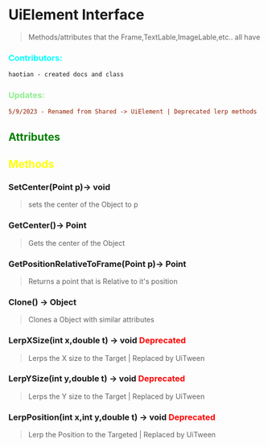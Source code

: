 # UiElement Interface
>Methods/attributes that the Frame,TextLable,ImageLable,etc.. all have
### <span style="color:cyan;">Contributors:</span>
<!--put your names here between the ``` if you worked on it, and put what you did-->
```diff
haotian - created docs and class
```
### <span style="color:lightgreen;">Updates:</span>
```diff
5/9/2023 - Renamed from Shared -> UiElement | Deprecated lerp methods
```
## <span style="color:green;">Attributes</span>

## <span style="color:yellow;">Methods</span>

### **SetCenter(Point p)**-> void
>sets the center of the Object to p
### **GetCenter()**-> Point
>Gets the center of the Object
### **GetPositionRelativeToFrame(Point p)**-> Point
>Returns a point that is Relative to it's position

### **Clone()** -> Object
>Clones a Object with similar attributes 

### **LerpXSize(int x,double t)** -> void **<span style="color:Red;">Deprecated</span>**
> Lerps the X size to the Target | Replaced by UiTween

### **LerpYSize(int y,double t)** -> void **<span style="color:Red;">Deprecated</span>**
> Lerps the Y size to the Target | Replaced by UiTween

### **LerpPosition(int x,int y,double t)** -> void **<span style="color:Red;">Deprecated</span>**
> Lerp the Position to the Targeted | Replaced by UiTween




